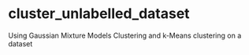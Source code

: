 # cluster_unlabelled_dataset
Using Gaussian Mixture Models Clustering and k-Means clustering on a
 dataset
